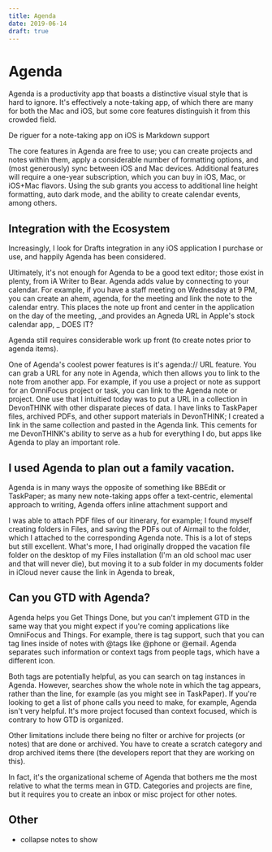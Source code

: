 ```yaml
---
title: Agenda
date: 2019-06-14
draft: true
---
```


# Agenda

Agenda is a productivity app that boasts a distinctive visual style that is hard to ignore. It's effectively a note-taking app, of which there are many for both the Mac and iOS, but some core features distinguish it from this crowded field.

<!--more-->

De riguer for a note-taking app on iOS is Markdown support 

The core features in Agenda are free to use; you can create projects and notes within them, apply a considerable number of formatting options, and (most generously) sync between iOS and Mac devices. Additional features will require a one-year subscription, which you can buy in iOS, Mac, or iOS+Mac flavors. Using the sub grants you access to additional line height formatting, auto dark mode, and the ability to create calendar events, among others.

## Integration with the Ecosystem

Increasingly, I look for Drafts integration in any iOS application I purchase or use, and happily Agenda has been considered.

Ultimately, it's not enough for Agenda to be a good text editor; those exist in plenty, from iA Writer to Bear. Agenda adds value by connecting to your calendar. For example, if you have a staff meeting on Wednesday at 9 PM, you can create an ahem, agenda, for the meeting and link the note to the calendar entry. This places the note up front and center in the application on the day of the meeting, _and provides an Agneda URL in Apple's stock calendar app, _ DOES IT?

Agenda still requires considerable work up front (to create notes prior to agenda items).

One of Agenda's coolest power features is it's agenda:// URL feature. You can grab a URL for any note in Agenda, which then allows you to link to the note from another app. For example, if you use a project or note as support for an OmniFocus project or task, you can link to the Agenda note or project. One use that I intuitied today was to put a URL in a collection in DevonTHINK with other disparate pieces of data. I have links to TaskPaper files, archived PDFs, and other support materials in DevonTHINK; I created a link in the same collection and pasted in the Agenda link. This cements for me DevonTHINK's ability to serve as a hub for everything I do, but apps like Agenda to play an important role.

## I used Agenda to plan out a family vacation.

Agenda is in many ways the opposite of something like BBEdit or TaskPaper; as many new note-taking apps offer a text-centric, elemental approach to writing, Agenda offers inline attachment support and 

I was able to attach PDF files of our itinerary, for example; I found myself creating folders in Files, and saving the PDFs out of Airmail to the folder, which I attached to the corresponding Agenda note. This is a lot of steps but still excellent. What's more, I had originally dropped the vacation file folder on the desktop of my Files installation (I'm an old school mac user and that will never die), but moving it to a sub folder in my documents folder in iCloud never cause the link in Agenda to break,

## Can you GTD with Agenda?

Agenda helps you Get Things Done, but you can't implement GTD in the same way that you might expect if you're coming applications like OmniFocus and Things. For example, there is tag support, such that you can tag lines inside of notes with @tags like @phone or @email. Agenda separates such information or context tags from people tags, which have a different icon.

Both tags are potentially helpful, as you can search on tag instances in Agenda. However, searches show the whole note in which the tag appears, rather than the line, for example (as you might see in TaskPaper). If you're looking to get a list of phone calls you need to make, for example, Agenda isn't very helpful. It's more project focused than context focused, which is contrary to how GTD is organized.

Other limitations include there being no filter or archive for projects (or notes) that are done or archived. You have to create a scratch category and drop archived items there (the developers report that they are working on this).

In fact, it's the organizational scheme of Agenda that bothers me the most relative to what the terms mean in GTD. Categories and projects are fine, but it requires you to create an inbox or misc project for other notes. 
	
## Other

- 	collapse notes to show 